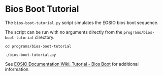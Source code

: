 # Bios Boot Tutorial

The `bios-boot-tutorial.py` script simulates the EOSIO bios boot sequence.

The script can be run with no arguments directly from the `programs/bios-boot-tutorial` directory.

``` 
cd programs/bios-boot-tutorial

./bios-boot-tutorial.py
```

See [EOSIO Documentation Wiki, Tutorial - Bios Boot](https://github.com/EOSIO/eos/wiki) for additional information.

